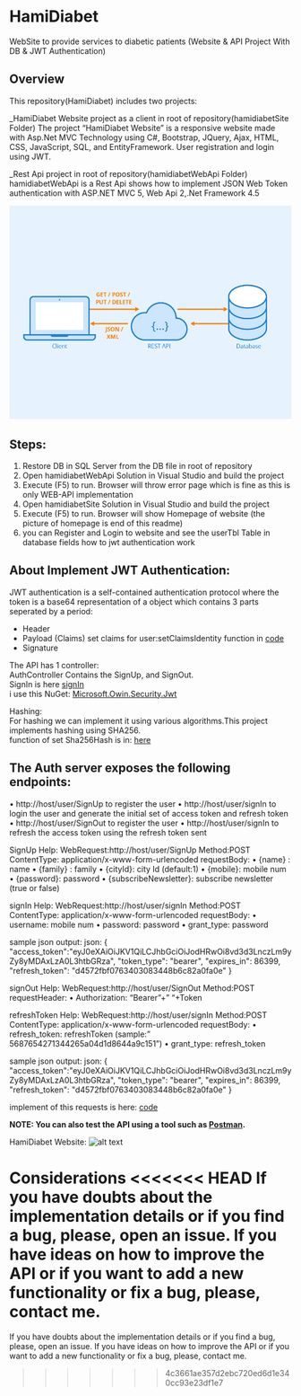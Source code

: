 # HamiDiabet
WebSite to provide services to diabetic patients (Website & API Project With DB & JWT Authentication)

## Overview

This repository(HamiDiabet) includes two projects:

_HamiDiabet Website project as a client in root of repository(hamidiabetSite Folder)
    The project “HamiDiabet Website” is a responsive website made with Asp.Net MVC Technology using C#, Bootstrap, JQuery, Ajax, HTML, CSS, JavaScript, SQL, and EntityFramework.
    User registration and login using JWT.

_Rest Api project in root of repository(hamidiabetWebApi Folder)
    hamidiabetWebApi is a Rest Api shows how to implement JSON Web Token authentication with ASP.NET MVC 5, Web Api 2,.Net Framework 4.5

![alt text](https://github.com/soheilasadeghian/HamiDiabet/blob/main/image/rest.png)

## Steps:
1. Restore DB in SQL Server from the DB file in root of repository <br/>
2. Open hamidiabetWebApi Solution in Visual Studio and build the project <br/>
3. Execute (F5) to run. Browser will throw error page which is fine as this is only WEB-API implementation <br/>
4. Open hamidiabetSite Solution in Visual Studio and build the project <br/>
3. Execute (F5) to run. Browser will show Homepage of website (the picture of homepage is end of this readme)<br/>
4. you can Register and Login to website and see the userTbl Table in database fields how to jwt authentication work



## About Implement JWT Authentication:
JWT authentication is a self-contained authentication protocol where the token is a base64 representation of a object which contains 3 parts seperated by a period:
- Header
- Payload (Claims)
    set claims for user:setClaimsIdentity function in <a href="https://github.com/soheilasadeghian/HamiDiabet/blob/main/hamidiabetWebApi/testwebapi/SimpleAuthorizationServerProvider.cs">code</a>
- Signature

The API has 1 controller:<br/>
AuthController Contains the SignUp, and SignOut.<br>
SignIn is here <a href="https://github.com/soheilasadeghian/HamiDiabet/blob/main/hamidiabetWebApi/testwebapi/App_Start/Startup.cs">signIn</a><br>
i use this NuGet: <a href="https://www.nuget.org/packages/Microsoft.Owin.Security.Jwt"> Microsoft.Owin.Security.Jwt  </a>	

Hashing:<br>
For hashing we can implement it using various algorithms.This project implements hashing using SHA256.<br>
function of set Sha256Hash is in: <a href="https://github.com/soheilasadeghian/HamiDiabet/blob/main/hamidiabetWebApi/testwebapi/SimpleRefreshTokenProvider.cs">here</a>


## The Auth server exposes the following endpoints:
•	http://host/user/SignUp to register the user
•	http://host/user/signIn to login the user and generate the initial set of access token and refresh token
•	http://host/user/SignOut to register the user
•	http://host/user/signIn to refresh the access token using the refresh token sent

SignUp Help:
WebRequest:http://host/user/SignUp
Method:POST
ContentType: application/x-www-form-urlencoded
requestBody:
•	{name} : name
•	{family} : family
•	{cityId}: city Id (default:1)
•	{mobile}: mobile num
•	{password}: password
•	{subscribeNewsletter}: subscribe newsletter (true or false)


signIn Help:
WebRequest:http://host/user/signIn
Method:POST
ContentType: application/x-www-form-urlencoded
requestBody:
•	username: mobile num
•	password: password
•	grant_type: password

sample json output:
    json: 
    {
        "access_token":"eyJ0eXAiOiJKV1QiLCJhbGciOiJodHRwOi8vd3d3LnczLm9yZy8yMDAxLzA0L3htbGRza",
        "token_type": "bearer",
        "expires_in": 86399,
        "refresh_token": "d4572fbf0763403083448b6c82a0fa0e"
    }


signOut Help:
WebRequest:http://host/user/SignOut
Method:POST
requestHeader:
•	Authorization: “Bearer”+” “+Token


refreshToken Help:
WebRequest:http://host/user/signIn
Method:POST
ContentType: application/x-www-form-urlencoded
requestBody:
•	refresh_token: refreshToken  (sample:” 5687654271344265a04d1d8644a9c151”)
•	grant_type: refresh_token

sample json output:
    json: 
    {
        "access_token":"eyJ0eXAiOiJKV1QiLCJhbGciOiJodHRwOi8vd3d3LnczLm9yZy8yMDAxLzA0L3htbGRza",
        "token_type": "bearer",
        "expires_in": 86399,
        "refresh_token": "d4572fbf0763403083448b6c82a0fa0e"
    }

implement of this requests is here: <a href="https://github.com/soheilasadeghian/HamiDiabet/blob/main/hamidiabetSite/HamiDiabet/ClassCollection/User.cs">code</a>
 
__NOTE: You can also test the API using a tool such as <a href="https://www.getpostman.com/">Postman</a>.__


HamiDiabet Website:
![alt text](https://github.com/soheilasadeghian/HamiDiabet/blob/main/HamiDiabet/image/screenshot_hamidiabet.png?raw=true)

Considerations
<<<<<<< HEAD
If you have doubts about the implementation details or if you find a bug, please, open an issue. If you have ideas on how to improve the API or if you want to add a new functionality or fix a bug, please, contact me.
=======
If you have doubts about the implementation details or if you find a bug, please, open an issue. If you have ideas on how to improve the API or if you want to add a new functionality or fix a bug, please, contact me.
>>>>>>> 4c3661ae357d2ebc720ed6d1e340cc93e23df1e7
